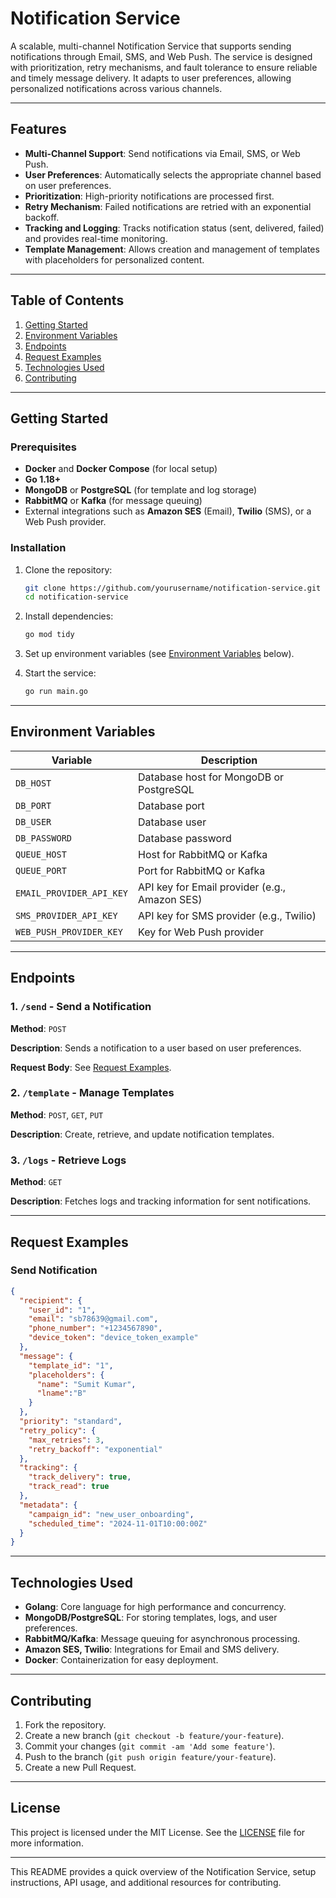 
# Notification Service

A scalable, multi-channel Notification Service that supports sending notifications through Email, SMS, and Web Push. The service is designed with prioritization, retry mechanisms, and fault tolerance to ensure reliable and timely message delivery. It adapts to user preferences, allowing personalized notifications across various channels.

---

## Features

- **Multi-Channel Support**: Send notifications via Email, SMS, or Web Push.
- **User Preferences**: Automatically selects the appropriate channel based on user preferences.
- **Prioritization**: High-priority notifications are processed first.
- **Retry Mechanism**: Failed notifications are retried with an exponential backoff.
- **Tracking and Logging**: Tracks notification status (sent, delivered, failed) and provides real-time monitoring.
- **Template Management**: Allows creation and management of templates with placeholders for personalized content.

---

## Table of Contents

1. [Getting Started](#getting-started)
2. [Environment Variables](#environment-variables)
3. [Endpoints](#endpoints)
4. [Request Examples](#request-examples)
5. [Technologies Used](#technologies-used)
6. [Contributing](#contributing)

---

## Getting Started

### Prerequisites

- **Docker** and **Docker Compose** (for local setup)
- **Go 1.18+**
- **MongoDB** or **PostgreSQL** (for template and log storage)
- **RabbitMQ** or **Kafka** (for message queuing)
- External integrations such as **Amazon SES** (Email), **Twilio** (SMS), or a Web Push provider.

### Installation

1. Clone the repository:

   ```bash
   git clone https://github.com/yourusername/notification-service.git
   cd notification-service
   ```

2. Install dependencies:

   ```bash
   go mod tidy
   ```

3. Set up environment variables (see [Environment Variables](#environment-variables) below).

4. Start the service:

   ```bash
   go run main.go
   ```

---

## Environment Variables

| Variable                  | Description                                     |
|---------------------------|-------------------------------------------------|
| `DB_HOST`                 | Database host for MongoDB or PostgreSQL         |
| `DB_PORT`                 | Database port                                   |
| `DB_USER`                 | Database user                                   |
| `DB_PASSWORD`             | Database password                               |
| `QUEUE_HOST`              | Host for RabbitMQ or Kafka                      |
| `QUEUE_PORT`              | Port for RabbitMQ or Kafka                      |
| `EMAIL_PROVIDER_API_KEY`  | API key for Email provider (e.g., Amazon SES)   |
| `SMS_PROVIDER_API_KEY`    | API key for SMS provider (e.g., Twilio)         |
| `WEB_PUSH_PROVIDER_KEY`   | Key for Web Push provider                       |

---

## Endpoints

### 1. `/send` - Send a Notification

**Method**: `POST`

**Description**: Sends a notification to a user based on user preferences.

**Request Body**:
See [Request Examples](#request-examples).

### 2. `/template` - Manage Templates

**Method**: `POST`, `GET`, `PUT`

**Description**: Create, retrieve, and update notification templates.

### 3. `/logs` - Retrieve Logs

**Method**: `GET`

**Description**: Fetches logs and tracking information for sent notifications.

---

## Request Examples

### Send Notification

```json
{
  "recipient": {
    "user_id": "1",
    "email": "sb78639@gmail.com",
    "phone_number": "+1234567890",
    "device_token": "device_token_example"
  },
  "message": {
    "template_id": "1",
    "placeholders": {
      "name": "Sumit Kumar",
      "lname":"B"
    }
  },
  "priority": "standard",
  "retry_policy": {
    "max_retries": 3,
    "retry_backoff": "exponential"
  },
  "tracking": {
    "track_delivery": true,
    "track_read": true
  },
  "metadata": {
    "campaign_id": "new_user_onboarding",
    "scheduled_time": "2024-11-01T10:00:00Z"
  }
}

```

---

## Technologies Used

- **Golang**: Core language for high performance and concurrency.
- **MongoDB/PostgreSQL**: For storing templates, logs, and user preferences.
- **RabbitMQ/Kafka**: Message queuing for asynchronous processing.
- **Amazon SES, Twilio**: Integrations for Email and SMS delivery.
- **Docker**: Containerization for easy deployment.

---

## Contributing

1. Fork the repository.
2. Create a new branch (`git checkout -b feature/your-feature`).
3. Commit your changes (`git commit -am 'Add some feature'`).
4. Push to the branch (`git push origin feature/your-feature`).
5. Create a new Pull Request.

---

## License

This project is licensed under the MIT License. See the [LICENSE](LICENSE) file for more information.

---

This README provides a quick overview of the Notification Service, setup instructions, API usage, and additional resources for contributing.
